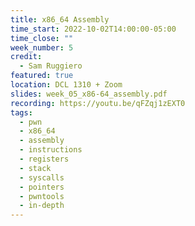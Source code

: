 ```yaml
---
title: x86_64 Assembly
time_start: 2022-10-02T14:00:00-05:00
time_close: ""
week_number: 5
credit:
  - Sam Ruggiero
featured: true
location: DCL 1310 + Zoom
slides: week_05_x86-64_assembly.pdf
recording: https://youtu.be/qFZqj1zEXT0
tags:
  - pwn
  - x86_64
  - assembly
  - instructions
  - registers
  - stack
  - syscalls
  - pointers
  - pwntools
  - in-depth
---
```

